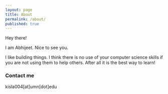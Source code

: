 ```yaml
---
layout: page
title: About
permalink: /about/
published: true
---
```



Hey there!

I am Abhijeet. Nice to see you.

I like building things. I think there is no use of your computer science skills if you are not using them to help others. After all it is the best way to learn!

### Contact me
kisla004[at]umn[dot]edu
